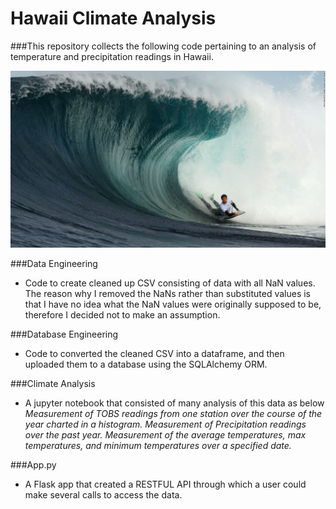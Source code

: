 # Hawaii Climate Analysis 

###This repository collects the following code pertaining to an analysis of temperature and precipitation readings in Hawaii.


![Surf](Surf.jpg)

###Data Engineering
* Code to create cleaned up CSV consisting of data with all NaN values. The reason why I removed the NaNs rather than substituted values is that I have no idea what the NaN values were originally supposed to be, therefore I decided not to make an assumption.

###Database Engineering
* Code to converted the cleaned CSV into a dataframe, and then uploaded them to a database using the SQLAlchemy ORM.

###Climate Analysis
* A jupyter notebook that consisted of many analysis of this data as below 
*Measurement of TOBS readings from one station over the course of the year charted in a histogram.*
*Measurement of Precipitation readings over the past year.*
*Measurement of the average temperatures, max temperatures, and minimum temperatures over a specified date.*

###App.py
* A Flask app that created a RESTFUL API through which a user could make several calls to access the data.
